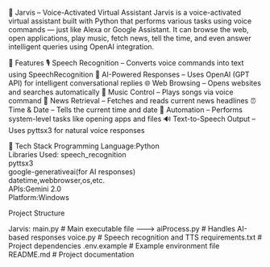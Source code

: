 🧠 Jarvis – Voice-Activated Virtual Assistant
Jarvis is a voice-activated virtual assistant built with Python that performs various tasks using voice commands — just like Alexa or Google Assistant.
It can browse the web, open applications, play music, fetch news, tell the time, and even answer intelligent queries using OpenAI integration.

🎯 Features
	🎙️ Speech Recognition – Converts voice commands into text using SpeechRecognition
	💬 AI-Powered Responses – Uses OpenAI (GPT API) for intelligent conversational replies
	🌐 Web Browsing – Opens websites and searches automatically
	🎵 Music Control – Plays songs via voice command
	📰 News Retrieval – Fetches and reads current news headlines
	⏰ Time & Date – Tells the current time and date
	🧩 Automation – Performs system-level tasks like opening apps and files
	🔊 Text-to-Speech Output – Uses pyttsx3 for natural voice responses

🧩 Tech Stack
Programming Language:Python  
Libraries Used: 
  speech_recognition  
  pyttsx3  
  google-generativeai(for AI responses)  
  datetime,webbrowser,os,etc.  
  APIs:Gemini 2.0  
  Platform:Windows

Project Structure

Jarvis:
	main.py               # Main executable file    --->
	aiProcess.py          # Handles AI-based responses
	voice.py              # Speech recognition and TTS
	requirements.txt      # Project dependencies
	.env.example          # Example environment file
	README.md             # Project documentation
